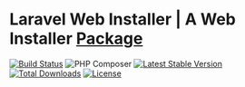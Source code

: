 # Laravel Web Installer | A Web Installer [Package](https://packagist.org/packages/turahe/laravel-installer)

[![Build Status](https://travis-ci.org/turahe/laravel-installer.svg?branch=master)](https://travis-ci.org/turahe/laravel-installer)
![PHP Composer](https://github.com/turahe/laravel-installer/workflows/PHP%20Composer/badge.svg)
[![Latest Stable Version](https://poser.pugx.org/turahe/laravel-installer/v)](//packagist.org/packages/turahe/laravel-installer)
[![Total Downloads](https://poser.pugx.org/turahe/laravel-installer/downloads)](//packagist.org/packages/turahe/laravel-installer)
[![License](https://poser.pugx.org/turahe/laravel-installer/license)](//packagist.org/packages/turahe/laravel-installer)
